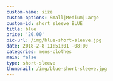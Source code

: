 ```yaml
---
custom-name: size
custom-options: Small|Medium|Large
custom-id: short_sleeve_BLUE
title: blue
price: '20.00'
pic-url: /img/blue-short-sleeve.jpg
date: 2018-2-8 11:51:01 -08:00
categories: mens-clothes
main: false
type: short-sleeve
thumbnail: /img/blue-short-sleeve.jpg
---
```

